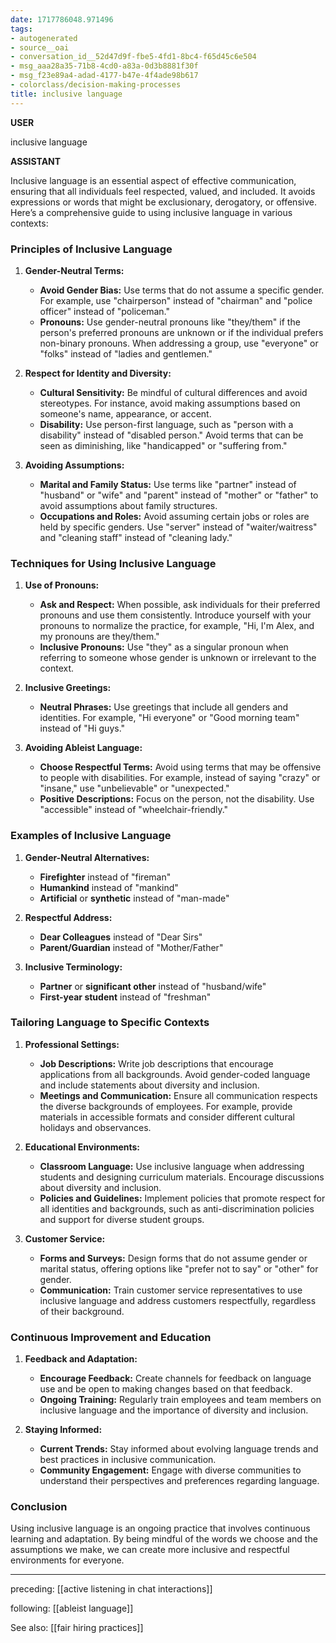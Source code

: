 ```yaml
---
date: 1717786048.971496
tags:
- autogenerated
- source__oai
- conversation_id__52d47d9f-fbe5-4fd1-8bc4-f65d45c6e504
- msg_aaa28a35-71b8-4cd0-a83a-0d3b8881f30f
- msg_f23e89a4-adad-4177-b47e-4f4ade98b617
- colorclass/decision-making-processes
title: inclusive language
---
```


**USER**

inclusive language


**ASSISTANT**

Inclusive language is an essential aspect of effective communication, ensuring that all individuals feel respected, valued, and included. It avoids expressions or words that might be exclusionary, derogatory, or offensive. Here’s a comprehensive guide to using inclusive language in various contexts:

### Principles of Inclusive Language

1. **Gender-Neutral Terms:**
   - **Avoid Gender Bias:** Use terms that do not assume a specific gender. For example, use "chairperson" instead of "chairman" and "police officer" instead of "policeman."
   - **Pronouns:** Use gender-neutral pronouns like "they/them" if the person's preferred pronouns are unknown or if the individual prefers non-binary pronouns. When addressing a group, use "everyone" or "folks" instead of "ladies and gentlemen."

2. **Respect for Identity and Diversity:**
   - **Cultural Sensitivity:** Be mindful of cultural differences and avoid stereotypes. For instance, avoid making assumptions based on someone's name, appearance, or accent.
   - **Disability:** Use person-first language, such as "person with a disability" instead of "disabled person." Avoid terms that can be seen as diminishing, like "handicapped" or "suffering from."

3. **Avoiding Assumptions:**
   - **Marital and Family Status:** Use terms like "partner" instead of "husband" or "wife" and "parent" instead of "mother" or "father" to avoid assumptions about family structures.
   - **Occupations and Roles:** Avoid assuming certain jobs or roles are held by specific genders. Use "server" instead of "waiter/waitress" and "cleaning staff" instead of "cleaning lady."

### Techniques for Using Inclusive Language

1. **Use of Pronouns:**
   - **Ask and Respect:** When possible, ask individuals for their preferred pronouns and use them consistently. Introduce yourself with your pronouns to normalize the practice, for example, "Hi, I'm Alex, and my pronouns are they/them."
   - **Inclusive Pronouns:** Use "they" as a singular pronoun when referring to someone whose gender is unknown or irrelevant to the context.

2. **Inclusive Greetings:**
   - **Neutral Phrases:** Use greetings that include all genders and identities. For example, "Hi everyone" or "Good morning team" instead of "Hi guys."

3. **Avoiding Ableist Language:**
   - **Choose Respectful Terms:** Avoid using terms that may be offensive to people with disabilities. For example, instead of saying "crazy" or "insane," use "unbelievable" or "unexpected."
   - **Positive Descriptions:** Focus on the person, not the disability. Use "accessible" instead of "wheelchair-friendly."

### Examples of Inclusive Language

1. **Gender-Neutral Alternatives:**
   - **Firefighter** instead of "fireman"
   - **Humankind** instead of "mankind"
   - **Artificial** or **synthetic** instead of "man-made"

2. **Respectful Address:**
   - **Dear Colleagues** instead of "Dear Sirs"
   - **Parent/Guardian** instead of "Mother/Father"

3. **Inclusive Terminology:**
   - **Partner** or **significant other** instead of "husband/wife"
   - **First-year student** instead of "freshman"

### Tailoring Language to Specific Contexts

1. **Professional Settings:**
   - **Job Descriptions:** Write job descriptions that encourage applications from all backgrounds. Avoid gender-coded language and include statements about diversity and inclusion.
   - **Meetings and Communication:** Ensure all communication respects the diverse backgrounds of employees. For example, provide materials in accessible formats and consider different cultural holidays and observances.

2. **Educational Environments:**
   - **Classroom Language:** Use inclusive language when addressing students and designing curriculum materials. Encourage discussions about diversity and inclusion.
   - **Policies and Guidelines:** Implement policies that promote respect for all identities and backgrounds, such as anti-discrimination policies and support for diverse student groups.

3. **Customer Service:**
   - **Forms and Surveys:** Design forms that do not assume gender or marital status, offering options like "prefer not to say" or "other" for gender.
   - **Communication:** Train customer service representatives to use inclusive language and address customers respectfully, regardless of their background.

### Continuous Improvement and Education

1. **Feedback and Adaptation:**
   - **Encourage Feedback:** Create channels for feedback on language use and be open to making changes based on that feedback.
   - **Ongoing Training:** Regularly train employees and team members on inclusive language and the importance of diversity and inclusion.

2. **Staying Informed:**
   - **Current Trends:** Stay informed about evolving language trends and best practices in inclusive communication.
   - **Community Engagement:** Engage with diverse communities to understand their perspectives and preferences regarding language.

### Conclusion

Using inclusive language is an ongoing practice that involves continuous learning and adaptation. By being mindful of the words we choose and the assumptions we make, we can create more inclusive and respectful environments for everyone.


---

preceding: [[active listening in chat interactions]]  


following: [[ableist language]]

See also: [[fair hiring practices]]